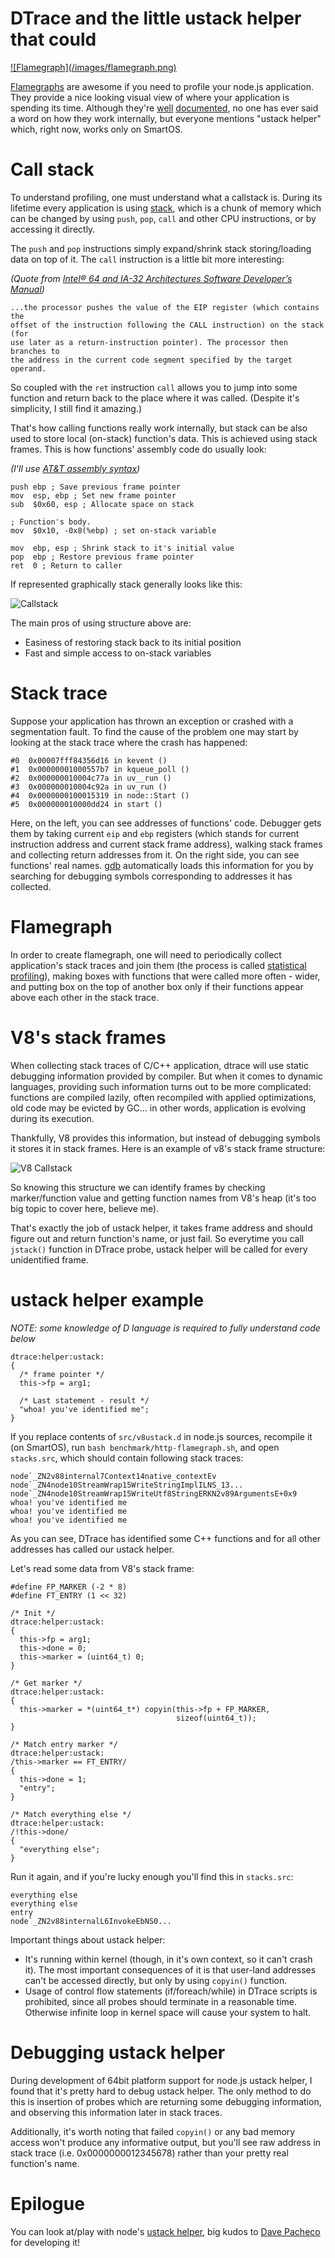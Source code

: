 # DTrace and the little ustack helper that could

<a target=__blank href="/f/tlsnappy-x64.svg">
  ![Flamegraph](/images/flamegraph.png)
</a>

[Flamegraphs][0] are awesome if you need to profile your node.js application.
They provide a nice looking visual view of where your application is spending
its time. Although they're [well][0] [documented][1], no one has ever said a
word on how they work internally, but everyone mentions
"ustack helper" which, right now, works only on SmartOS.

Call stack
==========

To understand profiling, one must understand what a callstack is. During its
lifetime every application is using [stack][2], which is a chunk of memory which can
be changed by using `push`, `pop`, `call` and other CPU instructions, or
by accessing it directly.

The `push` and `pop` instructions simply expand/shrink stack storing/loading
data on top of it. The `call` instruction is a little bit more interesting:

_(Quote from
  [Intel® 64 and IA-32 Architectures Software Developer’s Manual][3])_

    ...the processor pushes the value of the EIP register (which contains the
    offset of the instruction following the CALL instruction) on the stack (for
    use later as a return-instruction pointer). The processor then branches to
    the address in the current code segment specified by the target operand.

So coupled with the `ret` instruction `call` allows you to jump into some
function and return back to the place where it was called. (Despite it's
simplicity, I still find it amazing.)

That's how calling functions really work internally, but stack can be also used
to store local (on-stack) function's data. This is achieved using stack frames.
This is how functions' assembly code do usually look:

_(I'll use [AT&T assembly syntax][4])_

    push ebp ; Save previous frame pointer
    mov  esp, ebp ; Set new frame pointer
    sub  $0x60, esp ; Allocate space on stack

    ; Function's body.
    mov  $0x10, -0x8(%ebp) ; set on-stack variable

    mov  ebp, esp ; Shrink stack to it's initial value
    pop  ebp ; Restore previous frame pointer
    ret  0 ; Return to caller

If represented graphically stack generally looks like this:

![Callstack](/images/callstack.png)

The main pros of using structure above are:

 * Easiness of restoring stack back to its initial position
 * Fast and simple access to on-stack variables

Stack trace
===========

Suppose your application has thrown an exception or crashed with a segmentation
fault. To find the cause of the problem one may start by looking at the stack
trace where the crash has happened:

    #0  0x00007fff84356d16 in kevent ()
    #1  0x00000001000557b7 in kqueue_poll ()
    #2  0x000000010004c77a in uv__run ()
    #3  0x000000010004c92a in uv_run ()
    #4  0x0000000100015319 in node::Start ()
    #5  0x000000010000dd24 in start ()

Here, on the left, you can see addresses of functions' code. Debugger gets them
by taking current `eip` and `ebp` registers (which stands for current
instruction address and current stack frame address), walking stack frames and
collecting return addresses from it. On the right side, you can see functions'
real names. [gdb][5] automatically loads this information for you by searching
for debugging symbols corresponding to addresses it has collected.

Flamegraph
==========

In order to create flamegraph, one will need to periodically collect
application's stack traces and join them (the process is called
[statistical profiling][6]),  making boxes with functions that were called more
often - wider, and putting box on the top of another box only if their functions
appear above each other in the stack trace.

V8's stack frames
=================

When collecting stack traces of C/C++ application, dtrace will use static
debugging information provided by compiler. But when it comes to dynamic
languages, providing such information turns out to be more complicated:
functions are compiled lazily, often recompiled with applied optimizations, old
code may be evicted by GC... in other words, application is evolving during its
execution.

Thankfully, V8 provides this information, but instead of debugging symbols
it stores it in stack frames. Here is an example of v8's stack frame structure:

![V8 Callstack](/images/v8-callstack.png)

So knowing this structure we can identify frames by checking marker/function
value and getting function names from V8's heap (it's too big topic to cover
here, believe me).

That's exactly the job of ustack helper, it takes frame address and should figure
out and return function's name, or just fail. So everytime you call `jstack()`
function in DTrace probe, ustack helper will be called for every unidentified
frame.

ustack helper example
=====================

_NOTE: some knowledge of D language is required to fully understand code below_

    dtrace:helper:ustack:
    {
      /* frame pointer */
      this->fp = arg1;

      /* Last statement - result */
      "whoa! you've identified me";
    }

If you replace contents of `src/v8ustack.d` in node.js sources, recompile it
(on SmartOS), run `bash benchmark/http-flamegraph.sh`, and open `stacks.src`,
which should contain following stack traces:

    node`_ZN2v88internal7Context14native_contextEv
    node`_ZN4node10StreamWrap15WriteStringImplILNS_13...
    node`_ZN4node10StreamWrap15WriteUtf8StringERKN2v89ArgumentsE+0x9
    whoa! you've identified me
    whoa! you've identified me
    whoa! you've identified me

As you can see, DTrace has identified some C++ functions and for all other
addresses has called our ustack helper.

Let's read some data from V8's stack frame:

    #define FP_MARKER (-2 * 8)
    #define FT_ENTRY (1 << 32)

    /* Init */
    dtrace:helper:ustack:
    {
      this->fp = arg1;
      this->done = 0;
      this->marker = (uint64_t) 0;
    }

    /* Get marker */
    dtrace:helper:ustack:
    {
      this->marker = *(uint64_t*) copyin(this->fp + FP_MARKER,
                                         sizeof(uint64_t));
    }

    /* Match entry marker */
    dtrace:helper:ustack:
    /this->marker == FT_ENTRY/
    {
      this->done = 1;
      "entry";
    }

    /* Match everything else */
    dtrace:helper:ustack:
    /!this->done/
    {
      "everything else";
    }

Run it again, and if you're lucky enough you'll find this in `stacks.src`:

    everything else
    everything else
    entry
    node`_ZN2v88internalL6InvokeEbNS0...

Important things about ustack helper:

* It's running within kernel (though, in it's own context, so it can't crash
  it). The most important consequences of it is that user-land addresses can't
  be accessed directly, but only by using `copyin()` function.
* Usage of control flow statements (if/foreach/while) in DTrace scripts is
  prohibited, since all probes should terminate in a reasonable time. Otherwise
  infinite loop in kernel space will cause your system to halt.


Debugging ustack helper
=======================

During development of 64bit platform support for node.js ustack helper, I found
that it's pretty hard to debug ustack helper. The only method to do this is
insertion of probes which are returning some debugging information, and
observing this information later in stack traces.

Additionally, it's worth noting that failed `copyin()` or any bad memory access
won't produce any informative output, but you'll see raw address in stack trace
(i.e. 0x0000000012345678) rather than your pretty real function's name.

Epilogue
========

You can look at/play with node's [ustack helper][7], big kudos to
[Dave Pacheco][8] for developing it!

[0]: http://blog.nodejs.org/2012/04/25/profiling-node-js/
[1]: http://dtrace.org/blogs/dap/2012/01/05/where-does-your-node-program-spend-its-time/
[2]: http://en.wikipedia.org/wiki/Stack_(abstract_data_type)
[3]: http://download.intel.com/products/processor/manual/325462.pdf
[4]: http://en.wikipedia.org/wiki/X86_assembly_language#Syntax
[5]: http://www.gnu.org/software/gdb/
[6]: http://en.wikipedia.org/wiki/Profiling_(computer_programming)#Statistical_profilers
[7]: https://github.com/joyent/node/blob/master/src/v8ustack.d
[8]: https://github.com/davepacheco
